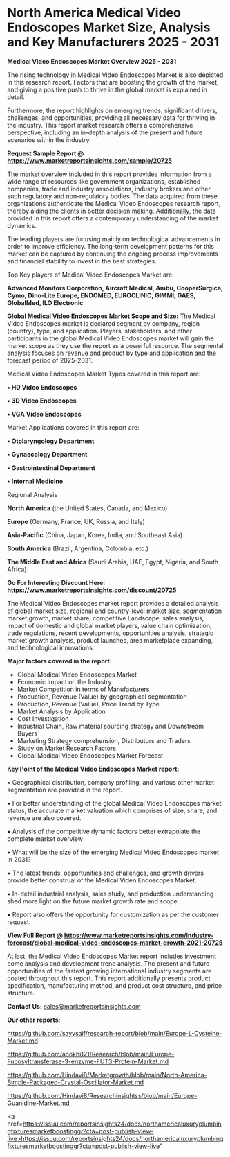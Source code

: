 # North America Medical Video Endoscopes Market Size, Analysis and Key Manufacturers 2025 - 2031

<Strong> Medical Video Endoscopes Market Overview 2025 - 2031</strong>

The rising technology in Medical Video Endoscopes Market is also depicted in this research report. Factors that are boosting the growth of the market, and giving a positive push to thrive in the global market is explained in detail.

Furthermore, the report highlights on emerging trends, significant drivers, challenges, and opportunities, providing all necessary data for thriving in the industry. This report market research offers a comprehensive perspective, including an in-depth analysis of the present and future scenarios within the industry.

<strong>Request Sample Report @ <a href=https://www.marketreportsinsights.com/sample/20725>https://www.marketreportsinsights.com/sample/20725</a></strong>

The market overview included in this report provides information from a wide range of resources like government organizations, established companies, trade and industry associations, industry brokers and other such regulatory and non-regulatory bodies. The data acquired from these organizations authenticate the Medical Video Endoscopes research report, thereby aiding the clients in better decision making. Additionally, the data provided in this report offers a contemporary understanding of the market dynamics.

The leading players are focusing mainly on technological advancements in order to improve efficiency. The long-term development patterns for this market can be captured by continuing the ongoing process improvements and financial stability to invest in the best strategies.

Top Key players of Medical Video Endoscopes Market are:

<strong>Advanced Monitors Corporation, Aircraft Medical, Ambu, CooperSurgica, Cymo, Dino-Lite Europe, ENDOMED, EUROCLINIC, GIMMI, GAES, GlobalMed, ILO Electronic</strong>

<strong><b>Global Medical Video Endoscopes Market Scope and Size:</b></strong>
The Medical Video Endoscopes market is declared segment by company, region (country), type, and application. Players, stakeholders, and other participants in the global Medical Video Endoscopes market will gain the market scope as they use the report as a powerful resource. The segmental analysis focuses on revenue and product by type and application and the forecast period of 2025-2031.

Medical Video Endoscopes Market Types covered in this report are:

<strong>• HD Video Endoscopes

• 3D Video Endoscopes

• VGA Video Endoscopes</strong>

Market Applications covered in this report are:

<strong>• Otolaryngology Department

• Gynaecology Department

• Gastrointestinal Department

• Internal Medicine</strong> 

Regional Analysis

<strong>North America</strong> (the United States, Canada, and Mexico)

<strong>Europe</strong> (Germany, France, UK, Russia, and Italy)

<strong>Asia-Pacific</strong> (China, Japan, Korea, India, and Southeast Asia)

<strong>South America</strong> (Brazil, Argentina, Colombia, etc.)

<strong>The Middle East and Africa</strong> (Saudi Arabia, UAE, Egypt, Nigeria, and South Africa)

<strong>Go For Interesting Discount Here: <a href=https://www.marketreportsinsights.com/discount/20725>https://www.marketreportsinsights.com/discount/20725</a></strong>

The Medical Video Endoscopes market report provides a detailed analysis of global market size, regional and country-level market size, segmentation market growth, market share, competitive Landscape, sales analysis, impact of domestic and global market players, value chain optimization, trade regulations, recent developments, opportunities analysis, strategic market growth analysis, product launches, area marketplace expanding, and technological innovations.

<strong><b>Major factors covered in the report:</b></strong>
<ul>
  <li>Global Medical Video Endoscopes Market </li>
  <li>Economic Impact on the Industry</li>
  <li>Market Competition in terms of Manufacturers</li>
  <li>Production, Revenue (Value) by geographical segmentation</li>
  <li>Production, Revenue (Value), Price Trend by Type</li>
  <li>Market Analysis by Application</li>
  <li>Cost Investigation</li>
  <li>Industrial Chain, Raw material sourcing strategy and Downstream Buyers</li>
  <li>Marketing Strategy comprehension, Distributors and Traders</li>
  <li>Study on Market Research Factors</li>
  <li>Global Medical Video Endoscopes Market Forecast</li>
</ul>

<strong><b>Key Point of the Medical Video Endoscopes Market report:</b></strong>

• Geographical distribution, company profiling, and various other market segmentation are provided in the report.

• For better understanding of the global Medical Video Endoscopes market status, the accurate market valuation which comprises of size, share, and revenue are also covered.

• Analysis of the competitive dynamic factors better extrapolate the complete market overview

• What will be the size of the emerging Medical Video Endoscopes market in 2031?

• The latest trends, opportunities and challenges, and growth drivers provide better construal of the Medical Video Endoscopes Market.

• In-detail industrial analysis, sales study, and production understanding shed more light on the future market growth rate and scope.

• Report also offers the opportunity for customization as per the customer request.

<strong><b>View Full Report @ <a href=https://www.marketreportsinsights.com/industry-forecast/global-medical-video-endoscopes-market-growth-2021-20725>https://www.marketreportsinsights.com/industry-forecast/global-medical-video-endoscopes-market-growth-2021-20725</a></b></strong>


At last, the Medical Video Endoscopes Market report includes investment come analysis and development trend analysis. The present and future opportunities of the fastest growing international industry segments are coated throughout this report. This report additionally presents product specification, manufacturing method, and product cost structure, and price structure.

<strong>Contact Us:</strong>
sales@marketreportsinsights.com

<strong>Our other reports:</strong>

<a href=https://github.com/sayysaif/research-report/blob/main/Europe-L-Cysteine-Market.md>https://github.com/sayysaif/research-report/blob/main/Europe-L-Cysteine-Market.md</a>

<a href=https://github.com/anokhi121/Research/blob/main/Europe-Fucosyltransferase-3-enzyme-FUT3-Protein-Market.md>https://github.com/anokhi121/Research/blob/main/Europe-Fucosyltransferase-3-enzyme-FUT3-Protein-Market.md</a>

<a href=https://github.com/Hindavi8/Marketgrowth/blob/main/North-America-Simple-Packaged-Crystal-Oscillator-Market.md>https://github.com/Hindavi8/Marketgrowth/blob/main/North-America-Simple-Packaged-Crystal-Oscillator-Market.md</a>

<a href=https://github.com/Hindavi8/Researchinsightss/blob/main/Europe-Guanidine-Market.md>https://github.com/Hindavi8/Researchinsightss/blob/main/Europe-Guanidine-Market.md</a>

<a href=https://issuu.com/reportsinsights24/docs/northamericaluxuryplumbingfixturesmarketboostinggr?cta=post-publish-view-live>https://issuu.com/reportsinsights24/docs/northamericaluxuryplumbingfixturesmarketboostinggr?cta=post-publish-view-live</a>"
